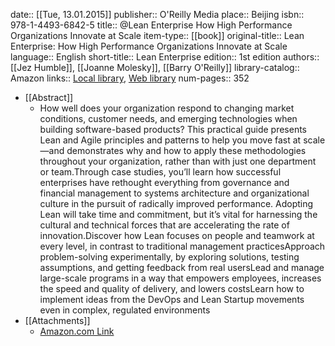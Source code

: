 date:: [[Tue, 13.01.2015]]
publisher:: O'Reilly Media
place:: Beijing
isbn:: 978-1-4493-6842-5
title:: @Lean Enterprise How High Performance Organizations Innovate at Scale
item-type:: [[book]]
original-title:: Lean Enterprise: How High Performance Organizations Innovate at Scale
language:: English
short-title:: Lean Enterprise
edition:: 1st edition
authors:: [[Jez Humble]], [[Joanne Molesky]], [[Barry O'Reilly]]
library-catalog:: Amazon
links:: [Local library](zotero://select/library/items/WJZ5QDJY), [Web library](https://www.zotero.org/users/6520516/items/WJZ5QDJY)
num-pages:: 352

- [[Abstract]]
	- How well does your organization respond to changing market conditions, customer needs, and emerging technologies when building software-based products? This practical guide presents Lean and Agile principles and patterns to help you move fast at scale—and demonstrates why and how to apply these methodologies throughout your organization, rather than with just one department or team.Through case studies, you’ll learn how successful enterprises have rethought everything from governance and financial management to systems architecture and organizational culture in the pursuit of radically improved performance. Adopting Lean will take time and commitment, but it’s vital for harnessing the cultural and technical forces that are accelerating the rate of innovation.Discover how Lean focuses on people and teamwork at every level, in contrast to traditional management practicesApproach problem-solving experimentally, by exploring solutions, testing assumptions, and getting feedback from real usersLead and manage large-scale programs in a way that empowers employees, increases the speed and quality of delivery, and lowers costsLearn how to implement ideas from the DevOps and Lean Startup movements even in complex, regulated environments
- [[Attachments]]
	- [Amazon.com Link](https://www.amazon.com/Lean-Enterprise-Performance-Organizations-Innovate/dp/1449368425)